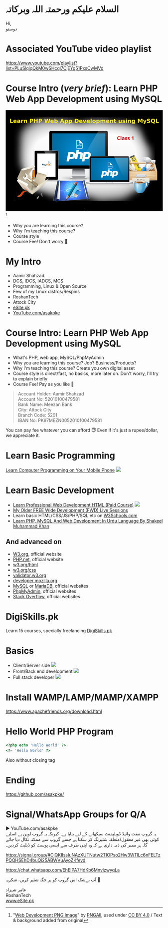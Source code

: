 # السلام علیکم ورحمتہ اللہ وبرکاتہ
Hi,  
دوستو  

# Associated YouTube video playlist 
https://www.youtube.com/playlist?list=PLuSlqiqQkM0wSHcgl7CjEYg51PxsCwMVd

# Course Intro (*very brief*): Learn PHP Web App Development using MySQL
<!-- ![](https://i.pinimg.com/originals/59/86/e6/5986e6c412706db74e73e2c01934f937.png) -->
![](img/Web-Development-PNG-Image.png) [^1]

* Why you are learning this course?
* Why I'm teaching this course?
* Course style
* Course Fee! Don't worry :slightly_smiling_face:	

# My Intro
* Aamir Shahzad
* DCS, IDCS, IADCS, MCS
* Programming, Linux & Open Source
* Few of my Linux distros/Respins
* RoshanTech
* Attock City
* [eSite.pk](http://esite.pk/)
* [YouTube.com/asakpke](https://www.youtube.com/asakpke)

# Course Intro: Learn PHP Web App Development using MySQL
* What's PHP, web app, MySQL/PhpMyAdmin
* Why you are learning this course? Job? Business/Products?
* Why I'm teaching this course? Create you own digital asset
* Course style is direct/fast, no basics, more later on. Don't worry, I'll try to explain briefly
* Course Fee! Pay as you like :slightly_smiling_face:	

> Account Holder: Aamir Shahzad  
> Account No: 52010100479581  
> Bank Name: Meezan Bank  
> City: Attock City  
> Branch Code: 5201  
> IBAN No: PK97MEZN0052010100479581  

You can pay fee whatever you can afford :innocent: Even if it's just a rupee/dollar, we appreciate it.

# Learn Basic Programming
[Learn Computer Programming on Your Mobile Phone](https://www.youtube.com/playlist?list=PLuSlqiqQkM0yE5z2PF9wjyHM9_FHOo9Ew) ![](https://esite.pk/wp-content/uploads/2021/09/n2zkz-Vjnhk-1024x576.jpg)

# Learn Basic Development
* [Learn Professional Web Development HTML (Paid Course)](https://esite.pk/product/learn-professional-web-development-html-course/) ![](https://esite.pk/wp-content/uploads/2022/11/CB-tiMfj0YI.jpg)
* [My Older FREE Wide Development (FWD) Live Sessions](https://www.youtube.com/playlist?list=PLuSlqiqQkM0wepYUxRHnZVdeQvVOcwP9f)
* Learn basic HTML/CSS/JS/PHP/SQL etc on [W3Schools.com](https://www.w3schools.com/)
* [Learn PHP, MySQL And Web Development In Urdu Language By Shakeel Muhammad Khan](https://itechsoul.com/learn-php-mysql-and-web-development-in-urdu-language-by-shakeel-muhammad-khan-on-flip-pages/)
## And advanced on 
* [W3.org](https://www.w3.org/), official website
* [PHP.net](https://www.php.net/), official website
* [w3.org/html](https://www.w3.org/html/)
* [w3.org/css](https://www.w3.org/Style/CSS/)
* [validator.w3.org](https://validator.w3.org/)
* [developer.mozilla.org](https://developer.mozilla.org/en-US/)
* [MySQL](https://www.mysql.com/) or [MariaDB](https://mariadb.com/), official websites
* [PhpMyAdmin](https://www.phpmyadmin.net/), official websites
* [Stack Overflow](https://stackoverflow.com/), official websites

# DigiSkills.pk
Learn 15 courses, specially freelancing
[DigiSkills.pk](https://digiskills.pk/)

# Basics
* Client/Server side ![](http://www.wonko.info/ipt/sse/php/server-side.jpg)
* Front/Back end development ![](https://rpchost.com/wp-content/uploads/2021/07/Front-End-and-Back-End.png)
* Full stack developer ![](https://www.hackerearth.com/blog/wp-content/uploads/2017/02/Blog-Cover-image-Fullstack-Highres.jpg)

# Install WAMP/LAMP/MAMP/XAMPP
https://www.apachefriends.org/download.html

# Hello World PHP Program
```php
<?php echo 'Hello World' ?>
<?= 'Hello World' ?>
```
Also without closing tag

# Ending
https://github.com/asakpke/

# Signal/WhatsApp Groups for Q/A
▶️ YouTube.com/asakpke  
یہ گروپ مفت وائیڈ ڈویلپمنٹ سیکھانے کے لیے بنایا ہے۔ کیونکہ یہ گروپ اوپن ہے اسلیے کوئی بھی غیر معقول/متعلقہ شئیرنگ کر سکتا ہے جسے گروپ سے ممکنہ نکال دیا جائے گا۔ ہر ممبر کی ذمہ داری ہے کہ وہ اپنی طرف سے ایسی پوسٹ کو ڈیلیٹ کردیں۔

https://signal.group/#CjQKIIssIuNAzXUTNutw2TIOPso2Hw3W11Lc6nFELTzPQQHSEhD4buQi25ABWVuAyoZKfevd

https://chat.whatsapp.com/EhEIPA7HdKb6MnvlzwyqLa

آپ بےشک اس گروپ کو ہر جگہ شئیر کریں، شکریہ 🙏

عامر شہزاد  
RoshanTech  
www.eSite.pk  

[^1]: "<a href=https://www.pngall.com/web-development-png/download/12773 target="_blank">Web Development PNG Image</a>" by <a href="pngall">PNGAll</a>, used under <a href="http://creativecommons.org/licenses/by/4.0/">CC BY 4.0</a> / Text & background added from original